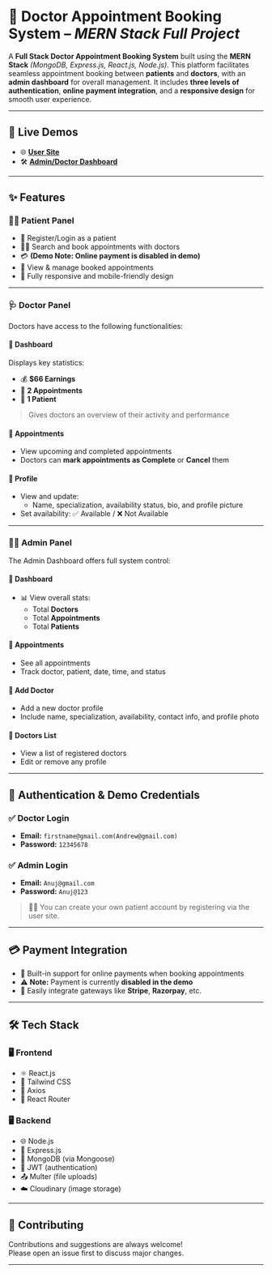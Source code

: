 # 🏥 **Doctor Appointment Booking System** – *MERN Stack Full Project*

A **Full Stack Doctor Appointment Booking System** built using the **MERN Stack** *(MongoDB, Express.js, React.js, Node.js)*. This platform facilitates seamless appointment booking between **patients** and **doctors**, with an **admin dashboard** for overall management. It includes **three levels of authentication**, **online payment integration**, and a **responsive design** for smooth user experience.

---

## 🔗 **Live Demos**

- 🌐 **[User Site](https://hospital-appointment-site-frontend.onrender.com)**
- 🛠️ **[Admin/Doctor Dashboard](https://hospital-appointment-site-admin.onrender.com)**

---

## ✨ **Features**

### 👨‍⚕️ **Patient Panel**
- 📝 Register/Login as a patient  
- 🧑‍⚕️ Search and book appointments with doctors  
- 💳 **(Demo Note: Online payment is disabled in demo)**  
- 📅 View & manage booked appointments  
- 📱 Fully responsive and mobile-friendly design  

---

### 🩺 **Doctor Panel**
Doctors have access to the following functionalities:

#### 🔹 **Dashboard**
Displays key statistics:
- 💰 **$66 Earnings**
- 📅 **2 Appointments**
- 👤 **1 Patient**
> Gives doctors an overview of their activity and performance

#### 🔹 **Appointments**
- View upcoming and completed appointments  
- Doctors can **mark appointments as Complete** or **Cancel** them  

#### 🔹 **Profile**
- View and update:
  - Name, specialization, availability status, bio, and profile picture  
- Set availability: ✅ Available / ❌ Not Available  

---

### 👨‍💼 **Admin Panel**
The Admin Dashboard offers full system control:

#### 🔹 **Dashboard**
- 📊 View overall stats:
  - Total **Doctors**
  - Total **Appointments**
  - Total **Patients**

#### 🔹 **Appointments**
- See all appointments  
- Track doctor, patient, date, time, and status  

#### 🔹 **Add Doctor**
- Add a new doctor profile  
- Include name, specialization, availability, contact info, and profile photo  

#### 🔹 **Doctors List**
- View a list of registered doctors  
- Edit or remove any profile  

---

## 🔐 **Authentication & Demo Credentials**

### ✅ **Doctor Login**
- **Email:** `firstname@gmail.com(Andrew@gmail.com)`  
- **Password:** `12345678`

### ✅ **Admin Login**
- **Email:** `Anuj@gmail.com`  
- **Password:** `Anuj@123`

> 🧑‍💻 You can create your own patient account by registering via the user site.

---

## 💳 **Payment Integration**
- 💸 Built-in support for online payments when booking appointments  
- ⚠️ **Note:** Payment is currently **disabled in the demo**  
- 🔌 Easily integrate gateways like **Stripe**, **Razorpay**, etc.

---

## 🛠️ **Tech Stack**

### 🖥️ Frontend
- ⚛️ React.js  
- 🎨 Tailwind CSS  
- 🔗 Axios  
- 🚦 React Router

### 🖥️ Backend
- 🌐 Node.js  
- 🚀 Express.js  
- 💾 MongoDB (via Mongoose)  
- 🔐 JWT (authentication)  
- 📤 Multer (file uploads)  
- ☁️ Cloudinary (image storage)

---

## 🙌 **Contributing**
Contributions and suggestions are always welcome!  
Please open an issue first to discuss major changes.

---


